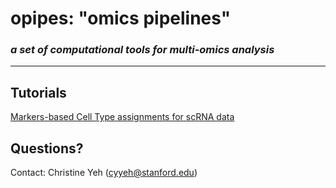 # opipes: "omics pipelines"
### _a set of computational tools for multi-omics analysis_
------------------------------

## Tutorials 
[Markers-based Cell Type assignments for scRNA data](http://htmlpreview.github.io/https://github.com/christineyyeh/opipes/blob/main/vignettes/cell_type_assignments.html)

## Questions? 
Contact: Christine Yeh (cyyeh@stanford.edu)

